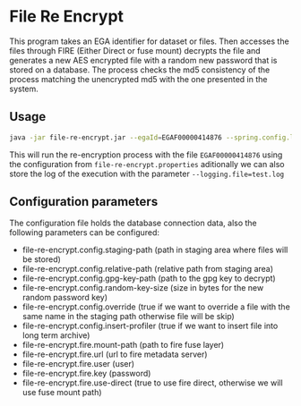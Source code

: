# File Re Encrypt
This program takes an EGA identifier for dataset or files. Then accesses the files through FIRE (Either Direct or fuse mount) decrypts the file and generates a new AES encrypted file with a random new password that is stored on a database.
The process checks the md5 consistency of the process matching the unencrypted md5 with the one presented in the system. 
## Usage
```bash
java -jar file-re-encrypt.jar --egaId=EGAF00000414876 --spring.config.location="file-re-encrypt.properties"
```
This will run the re-encryption process with the file ```EGAF00000414876``` using the configuration from ```file-re-encrypt.properties``` aditionally we can also store the log of the execution with the parameter ```--logging.file=test.log```
## Configuration parameters
The configuration file holds the database connection data, also the following parameters can be configured:
- file-re-encrypt.config.staging-path (path in staging area where files will be stored)
- file-re-encrypt.config.relative-path (relative path from staging area)
- file-re-encrypt.config.gpg-key-path (path to the gpg key to decrypt)
- file-re-encrypt.config.random-key-size (size in bytes for the new random password key)
- file-re-encrypt.config.override (true if we want to override a file with the same name in the staging path otherwise file will be skip)
- file-re-encrypt.config.insert-profiler (true if we want to insert file into long term archive)
- file-re-encrypt.fire.mount-path (path to fire fuse layer)
- file-re-encrypt.fire.url (url to fire metadata server)
- file-re-encrypt.fire.user (user)
- file-re-encrypt.fire.key (password)
- file-re-encrypt.fire.use-direct (true to use fire direct, otherwise we will use fuse mount path)
